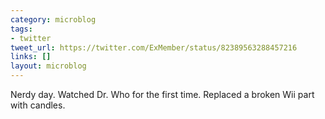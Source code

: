 ```yaml
---
category: microblog
tags:
- twitter
tweet_url: https://twitter.com/ExMember/status/82389563288457216
links: []
layout: microblog
---
```

Nerdy day. Watched Dr. Who for the first time. Replaced a broken Wii part with candles.
